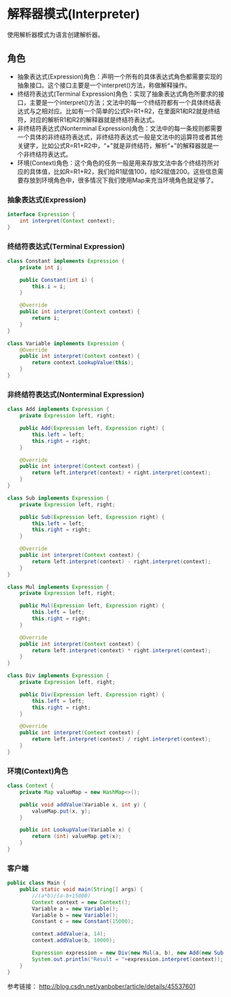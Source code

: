 # 解释器模式(Interpreter)
使用解析器模式为语言创建解析器。

## 角色
* 抽象表达式(Expression)角色：声明一个所有的具体表达式角色都需要实现的抽象接口。这个接口主要是一个interpret()方法，称做解释操作。
* 终结符表达式(Terminal Expression)角色：实现了抽象表达式角色所要求的接口，主要是一个interpret()方法；文法中的每一个终结符都有一个具体终结表达式与之相对应。比如有一个简单的公式R=R1+R2，在里面R1和R2就是终结符，对应的解析R1和R2的解释器就是终结符表达式。
* 非终结符表达式(Nonterminal Expression)角色：文法中的每一条规则都需要一个具体的非终结符表达式，非终结符表达式一般是文法中的运算符或者其他关键字，比如公式R=R1+R2中，“+"就是非终结符，解析“+”的解释器就是一个非终结符表达式。
* 环境(Context)角色：这个角色的任务一般是用来存放文法中各个终结符所对应的具体值，比如R=R1+R2，我们给R1赋值100，给R2赋值200。这些信息需要存放到环境角色中，很多情况下我们使用Map来充当环境角色就足够了。

### 抽象表达式(Expression)
```java
interface Expression {
    int interpret(Context context);
}
```
### 终结符表达式(Terminal Expression)
```java
class Constant implements Expression {
    private int i;

    public Constant(int i) {
        this.i = i;
    }

    @Override
    public int interpret(Context context) {
        return i;
    }
}

class Variable implements Expression {
    @Override
    public int interpret(Context context) {
        return context.LookupValue(this);
    }
}
```
### 非终结符表达式(Nonterminal Expression)
```java
class Add implements Expression {
    private Expression left, right;

    public Add(Expression left, Expression right) {
        this.left = left;
        this.right = right;
    }

    @Override
    public int interpret(Context context) {
        return left.interpret(context) + right.interpret(context);
    }
}

class Sub implements Expression {
    private Expression left, right;

    public Sub(Expression left, Expression right) {
        this.left = left;
        this.right = right;
    }

    @Override
    public int interpret(Context context) {
        return left.interpret(context) - right.interpret(context);
    }
}

class Mul implements Expression {
    private Expression left, right;

    public Mul(Expression left, Expression right) {
        this.left = left;
        this.right = right;
    }

    @Override
    public int interpret(Context context) {
        return left.interpret(context) * right.interpret(context);
    }
}

class Div implements Expression {
    private Expression left, right;

    public Div(Expression left, Expression right) {
        this.left = left;
        this.right = right;
    }

    @Override
    public int interpret(Context context) {
        return left.interpret(context) / right.interpret(context);
    }
}
```
### 环境(Context)角色
```java
class Context {
    private Map valueMap = new HashMap<>();

    public void addValue(Variable x, int y) {
        valueMap.put(x, y);
    }

    public int LookupValue(Variable x) {
        return (int) valueMap.get(x);
    }
}
```
### 客户端
```java
public class Main {
    public static void main(String[] args) {
        //(a*b)/(a-b+15000)
        Context context = new Context();
        Variable a = new Variable();
        Variable b = new Variable();
        Constant c = new Constant(15000);

        context.addValue(a, 14);
        context.addValue(b, 10000);

        Expression expression = new Div(new Mul(a, b), new Add(new Sub(a, b), c));
        System.out.println("Result = "+expression.interpret(context));
    }
}
```
参考链接：
http://blog.csdn.net/yanbober/article/details/45537601

